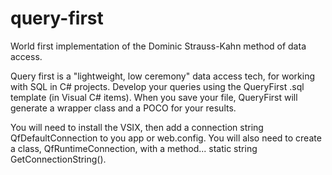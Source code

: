# query-first
World first implementation of the Dominic Strauss-Kahn method of data access.

Query first is a "lightweight, low ceremony" data access tech, for working with SQL in C# projects. Develop your queries using the QueryFirst .sql template (in Visual C# items). When you save your file, QueryFirst will generate a wrapper class and a POCO for your results.

You will need to install the VSIX, then add a connection string QfDefaultConnection to you app or web.config. You will also need to create a class, QfRuntimeConnection, with a method... static string GetConnectionString().
